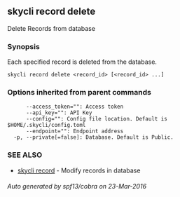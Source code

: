 ## skycli record delete

Delete Records from database

### Synopsis


Each specified record is deleted from the database.

```
skycli record delete <record_id> [<record_id> ...]
```

### Options inherited from parent commands

```
      --access_token="": Access token
      --api_key="": API Key
      --config="": Config file location. Default is $HOME/.skycli/config.toml
      --endpoint="": Endpoint address
  -p, --private[=false]: Database. Default is Public.
```

### SEE ALSO
* [skycli record](skycli_record.md)	 - Modify records in database

###### Auto generated by spf13/cobra on 23-Mar-2016
